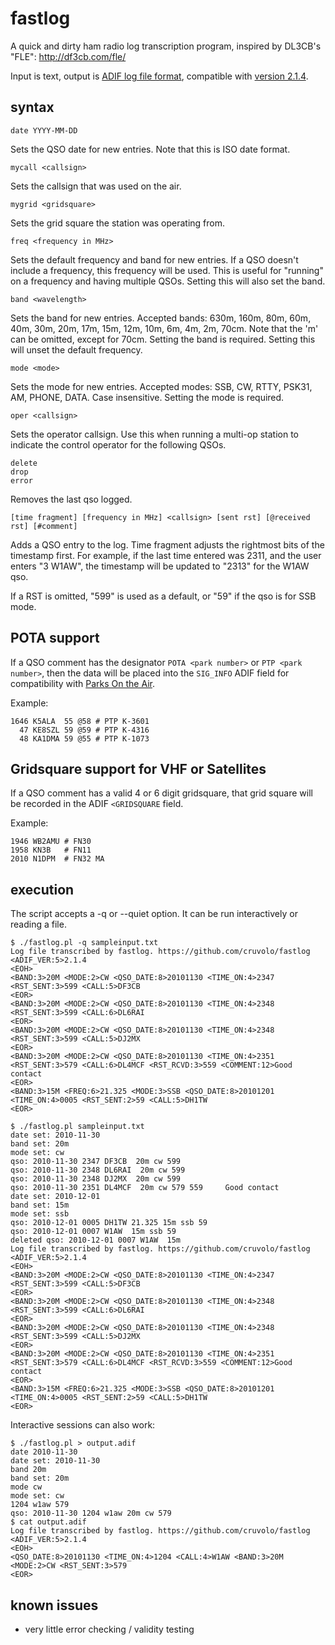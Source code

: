 fastlog
=======

A quick and dirty ham radio log transcription program, inspired by DL3CB's
"FLE": http://df3cb.com/fle/

Input is text, output is [ADIF log file format](https://www.adif.org/),
compatible with [version 2.1.4](https://www.adif.org/adif214.htm).

## syntax

```
date YYYY-MM-DD
```
Sets the QSO date for new entries.  Note that this is ISO date format.

```
mycall <callsign>
```
Sets the callsign that was used on the air.

```
mygrid <gridsquare>
```
Sets the grid square the station was operating from.

```
freq <frequency in MHz>
```
Sets the default frequency and band for new entries.  If a QSO doesn't include
a frequency, this frequency will be used. This is useful for "running" on a
frequency and having multiple QSOs.  Setting this will also set the band.

```
band <wavelength>
```
Sets the band for new entries.  Accepted bands: 630m, 160m, 80m, 60m, 40m, 30m,
20m, 17m, 15m, 12m, 10m, 6m, 4m, 2m, 70cm.  Note that the 'm' can be omitted,
except for 70cm.  Setting the band is required.  Setting this will unset the
default frequency.

```
mode <mode>
```
Sets the mode for new entries.  Accepted modes: SSB, CW, RTTY, PSK31, AM,
PHONE, DATA.  Case insensitive.  Setting the mode is required.

```
oper <callsign>
```
Sets the operator callsign.  Use this when running a multi-op station to
indicate the control operator for the following QSOs.

```
delete
drop
error
```

Removes the last qso logged.

```
[time fragment] [frequency in MHz] <callsign> [sent rst] [@received rst] [#comment]
```
Adds a QSO entry to the log.  Time fragment adjusts the rightmost bits of the
timestamp first.  For example, if the last time entered was 2311, and the user
enters "3 W1AW", the timestamp will be updated to "2313" for the W1AW qso.

If a RST is omitted, "599" is used as a default, or "59" if the qso is for SSB
mode.

## POTA support

If a QSO comment has the designator `POTA <park number>` or `PTP <park number>`,
then the data will be placed into the `SIG_INFO` ADIF field for compatibility
with [Parks On the Air](https://pota.app/).

Example:

```
1646 K5ALA  55 @58 # PTP K-3601
  47 KE8SZL 59 @59 # PTP K-4316
  48 KA1DMA 59 @55 # PTP K-1073
```

## Gridsquare support for VHF or Satellites

If a QSO comment has a valid 4 or 6 digit gridsquare, that grid square will be recorded in the ADIF `<GRIDSQUARE` field.

Example:

```
1946 WB2AMU # FN30
1958 KN3B   # FN11
2010 N1DPM  # FN32 MA
```

## execution

The script accepts a -q or --quiet option.  It can be run interactively or
reading a file.

```
$ ./fastlog.pl -q sampleinput.txt
Log file transcribed by fastlog. https://github.com/cruvolo/fastlog
<ADIF_VER:5>2.1.4
<EOH>
<BAND:3>20M <MODE:2>CW <QSO_DATE:8>20101130 <TIME_ON:4>2347 <RST_SENT:3>599 <CALL:5>DF3CB
<EOR>
<BAND:3>20M <MODE:2>CW <QSO_DATE:8>20101130 <TIME_ON:4>2348 <RST_SENT:3>599 <CALL:6>DL6RAI
<EOR>
<BAND:3>20M <MODE:2>CW <QSO_DATE:8>20101130 <TIME_ON:4>2348 <RST_SENT:3>599 <CALL:5>DJ2MX
<EOR>
<BAND:3>20M <MODE:2>CW <QSO_DATE:8>20101130 <TIME_ON:4>2351 <RST_SENT:3>579 <CALL:6>DL4MCF <RST_RCVD:3>559 <COMMENT:12>Good contact
<EOR>
<BAND:3>15M <FREQ:6>21.325 <MODE:3>SSB <QSO_DATE:8>20101201 <TIME_ON:4>0005 <RST_SENT:2>59 <CALL:5>DH1TW
<EOR>
```

```
$ ./fastlog.pl sampleinput.txt
date set: 2010-11-30
band set: 20m
mode set: cw
qso: 2010-11-30 2347 DF3CB  20m cw 599
qso: 2010-11-30 2348 DL6RAI  20m cw 599
qso: 2010-11-30 2348 DJ2MX  20m cw 599
qso: 2010-11-30 2351 DL4MCF  20m cw 579 559     Good contact
date set: 2010-12-01
band set: 15m
mode set: ssb
qso: 2010-12-01 0005 DH1TW 21.325 15m ssb 59
qso: 2010-12-01 0007 W1AW  15m ssb 59
deleted qso: 2010-12-01 0007 W1AW  15m
Log file transcribed by fastlog. https://github.com/cruvolo/fastlog
<ADIF_VER:5>2.1.4
<EOH>
<BAND:3>20M <MODE:2>CW <QSO_DATE:8>20101130 <TIME_ON:4>2347 <RST_SENT:3>599 <CALL:5>DF3CB
<EOR>
<BAND:3>20M <MODE:2>CW <QSO_DATE:8>20101130 <TIME_ON:4>2348 <RST_SENT:3>599 <CALL:6>DL6RAI
<EOR>
<BAND:3>20M <MODE:2>CW <QSO_DATE:8>20101130 <TIME_ON:4>2348 <RST_SENT:3>599 <CALL:5>DJ2MX
<EOR>
<BAND:3>20M <MODE:2>CW <QSO_DATE:8>20101130 <TIME_ON:4>2351 <RST_SENT:3>579 <CALL:6>DL4MCF <RST_RCVD:3>559 <COMMENT:12>Good contact
<EOR>
<BAND:3>15M <FREQ:6>21.325 <MODE:3>SSB <QSO_DATE:8>20101201 <TIME_ON:4>0005 <RST_SENT:2>59 <CALL:5>DH1TW
<EOR>
```

Interactive sessions can also work:

```
$ ./fastlog.pl > output.adif
date 2010-11-30
date set: 2010-11-30
band 20m
band set: 20m
mode cw
mode set: cw
1204 w1aw 579
qso: 2010-11-30 1204 w1aw 20m cw 579
$ cat output.adif
Log file transcribed by fastlog. https://github.com/cruvolo/fastlog
<ADIF_VER:5>2.1.4
<EOH>
<QSO_DATE:8>20101130 <TIME_ON:4>1204 <CALL:4>W1AW <BAND:3>20M <MODE:2>CW <RST_SENT:3>579
<EOR>
```

## known issues

* very little error checking / validity testing

